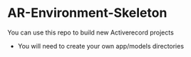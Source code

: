 # AR-Environment-Skeleton
You can use this repo to build new Activerecord projects
* You will need to create your own app/models directories